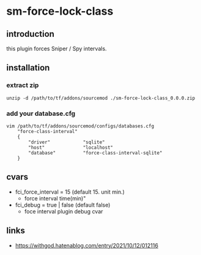 # sm-force-lock-class

## introduction

this plugin forces Sniper / Spy  intervals.

## installation


### extract zip

```
unzip -d /path/to/tf/addons/sourcemod ./sm-force-lock-class_0.0.0.zip
```

### add your database.cfg

```
vim /path/to/tf/addons/sourcemod/configs/databases.cfg
	"force-class-interval"
	{
		"driver"			"sqlite"
		"host"				"localhost"
		"database"			"force-class-interval-sqlite"
	}
```

## cvars

* fci_force_interval = 15 (default 15. unit min.)
	* force interval time(min)"
* fci_debug = true | false (default false)
	* foce interval plugin debug cvar

## links

* https://withgod.hatenablog.com/entry/2021/10/12/012116

